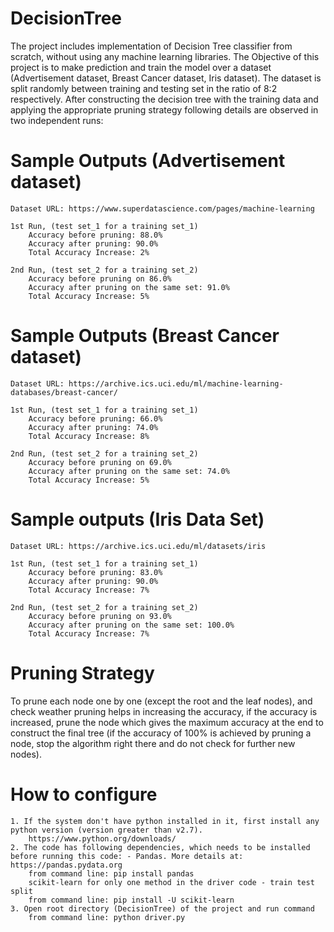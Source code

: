 # DecisionTree

The project includes implementation of Decision Tree classifier from scratch, without using any machine learning libraries. The Objective of this project is to make prediction and train the model over a dataset (Advertisement dataset, Breast Cancer dataset, Iris dataset). The dataset is split randomly between training and testing set in the ratio of 8:2 respectively. After constructing the decision tree with the training data and applying the appropriate pruning strategy following details are observed in two independent runs:

# Sample Outputs (Advertisement dataset)

    Dataset URL: https://www.superdatascience.com/pages/machine-learning

    1st Run, (test set_1 for a training set_1)
        Accuracy before pruning: 88.0%
        Accuracy after pruning: 90.0%
        Total Accuracy Increase: 2%

    2nd Run, (test set_2 for a training set_2)
        Accuracy before pruning on 86.0%
        Accuracy after pruning on the same set: 91.0%
        Total Accuracy Increase: 5%
        
# Sample Outputs (Breast Cancer dataset)

    Dataset URL: https://archive.ics.uci.edu/ml/machine-learning-databases/breast-cancer/

    1st Run, (test set_1 for a training set_1)
        Accuracy before pruning: 66.0%
        Accuracy after pruning: 74.0%
        Total Accuracy Increase: 8%

    2nd Run, (test set_2 for a training set_2)
        Accuracy before pruning on 69.0%
        Accuracy after pruning on the same set: 74.0%
        Total Accuracy Increase: 5%

# Sample outputs (Iris Data Set)

    Dataset URL: https://archive.ics.uci.edu/ml/datasets/iris

    1st Run, (test set_1 for a training set_1)
        Accuracy before pruning: 83.0%
        Accuracy after pruning: 90.0%
        Total Accuracy Increase: 7%

    2nd Run, (test set_2 for a training set_2)
        Accuracy before pruning on 93.0%
        Accuracy after pruning on the same set: 100.0%
        Total Accuracy Increase: 7%

# Pruning Strategy

To prune each node one by one (except the root and the leaf nodes), and check weather pruning helps in increasing the accuracy, if the accuracy is increased, prune the node which gives the maximum accuracy at the end to construct the final tree (if the accuracy of 100% is achieved by pruning a node, stop the algorithm right there and do not check for further new nodes).

# How to configure

    1. If the system don't have python installed in it, first install any python version (version greater than v2.7).
        https://www.python.org/downloads/
    2. The code has following dependencies, which needs to be installed before running this code: - Pandas. More details at: https://pandas.pydata.org
        from command line: pip install pandas
        scikit-learn for only one method in the driver code - train test split
        from command line: pip install -U scikit-learn
    3. Open root directory (DecisionTree) of the project and run command
        from command line: python driver.py
